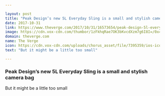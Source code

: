 ```yaml
---

layout: post
title: "Peak Design’s new 5L Everyday Sling is a small and stylish camera bag"
date: 2017-10-31
link: https://www.theverge.com/2017/10/31/16573654/peak-design-5l-everyday-sling-camera-bag-review
image: https://cdn.vox-cdn.com/thumbor/1zFkhqRae7OK3bKvcdXzm7g6I8I=/0x470:6560x3905/fit-in/1200x630/cdn.vox-cdn.com/uploads/chorus_asset/file/9569007/5l015.jpg
domain: theverge.com
name: The Verge
icon: https://cdn.vox-cdn.com/uploads/chorus_asset/file/7395359/ios-icon.0.png
text: "But it might be a little too small"

---
```


### Peak Design’s new 5L Everyday Sling is a small and stylish camera bag

But it might be a little too small